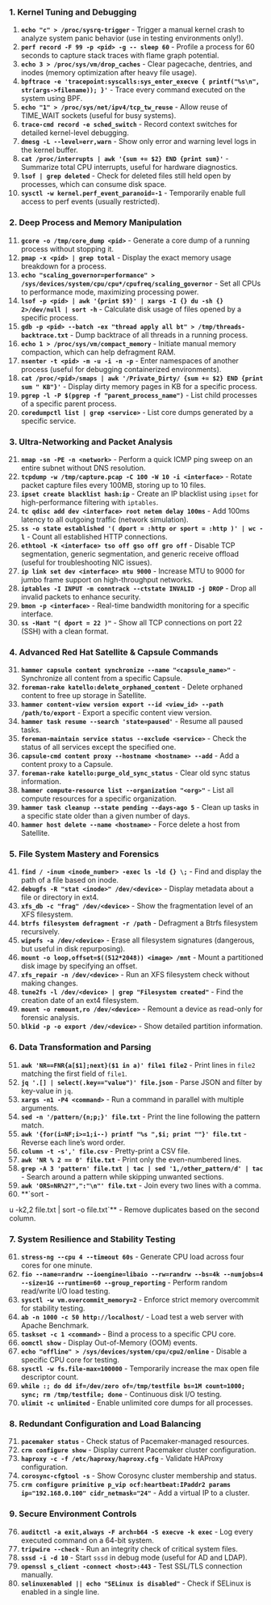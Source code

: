 ### **1. Kernel Tuning and Debugging**

1. **`echo "c" > /proc/sysrq-trigger`** - Trigger a manual kernel crash to analyze system panic behavior (use in testing environments only!).
2. **`perf record -F 99 -p <pid> -g -- sleep 60`** - Profile a process for 60 seconds to capture stack traces with flame graph potential.
3. **`echo 3 > /proc/sys/vm/drop_caches`** - Clear pagecache, dentries, and inodes (memory optimization after heavy file usage).
4. **`bpftrace -e 'tracepoint:syscalls:sys_enter_execve { printf("%s\n", str(args->filename)); }'`** - Trace every command executed on the system using BPF.
5. **`echo "1" > /proc/sys/net/ipv4/tcp_tw_reuse`** - Allow reuse of TIME_WAIT sockets (useful for busy systems).
6. **`trace-cmd record -e sched_switch`** - Record context switches for detailed kernel-level debugging.
7. **`dmesg -L --level=err,warn`** - Show only error and warning level logs in the kernel buffer.
8. **`cat /proc/interrupts | awk '{sum += $2} END {print sum}'`** - Summarize total CPU interrupts, useful for hardware diagnostics.
9. **`lsof | grep deleted`** - Check for deleted files still held open by processes, which can consume disk space.
10. **`sysctl -w kernel.perf_event_paranoid=-1`** - Temporarily enable full access to perf events (usually restricted).

### **2. Deep Process and Memory Manipulation**

11. **`gcore -o /tmp/core_dump <pid>`** - Generate a core dump of a running process without stopping it.
12. **`pmap -x <pid> | grep total`** - Display the exact memory usage breakdown for a process.
13. **`echo "scaling_governor=performance" > /sys/devices/system/cpu/cpu*/cpufreq/scaling_governor`** - Set all CPUs to performance mode, maximizing processing power.
14. **`lsof -p <pid> | awk '{print $9}' | xargs -I {} du -sh {} 2>/dev/null | sort -h`** - Calculate disk usage of files opened by a specific process.
15. **`gdb -p <pid> --batch -ex "thread apply all bt" > /tmp/threads-backtrace.txt`** - Dump backtrace of all threads in a running process.
16. **`echo 1 > /proc/sys/vm/compact_memory`** - Initiate manual memory compaction, which can help defragment RAM.
17. **`nsenter -t <pid> -m -u -i -n -p`** - Enter namespaces of another process (useful for debugging containerized environments).
18. **`cat /proc/<pid>/smaps | awk '/Private_Dirty/ {sum += $2} END {print sum " KB"}'`** - Display dirty memory pages in KB for a specific process.
19. **`pgrep -l -P $(pgrep -f "parent_process_name")`** - List child processes of a specific parent process.
20. **`coredumpctl list | grep <service>`** - List core dumps generated by a specific service.

### **3. Ultra-Networking and Packet Analysis**

21. **`nmap -sn -PE -n <network>`** - Perform a quick ICMP ping sweep on an entire subnet without DNS resolution.
22. **`tcpdump -w /tmp/capture.pcap -C 100 -W 10 -i <interface>`** - Rotate packet capture files every 100MB, storing up to 10 files.
23. **`ipset create blacklist hash:ip`** - Create an IP blacklist using `ipset` for high-performance filtering with `iptables`.
24. **`tc qdisc add dev <interface> root netem delay 100ms`** - Add 100ms latency to all outgoing traffic (network simulation).
25. **`ss -o state established '( dport = :http or sport = :http )' | wc -l`** - Count all established HTTP connections.
26. **`ethtool -K <interface> tso off gso off gro off`** - Disable TCP segmentation, generic segmentation, and generic receive offload (useful for troubleshooting NIC issues).
27. **`ip link set dev <interface> mtu 9000`** - Increase MTU to 9000 for jumbo frame support on high-throughput networks.
28. **`iptables -I INPUT -m conntrack --ctstate INVALID -j DROP`** - Drop all invalid packets to enhance security.
29. **`bmon -p <interface>`** - Real-time bandwidth monitoring for a specific interface.
30. **`ss -Hant "( dport = 22 )"`** - Show all TCP connections on port 22 (SSH) with a clean format.

### **4. Advanced Red Hat Satellite & Capsule Commands**

31. **`hammer capsule content synchronize --name "<capsule_name>"`** - Synchronize all content from a specific Capsule.
32. **`foreman-rake katello:delete_orphaned_content`** - Delete orphaned content to free up storage in Satellite.
33. **`hammer content-view version export --id <view_id> --path /path/to/export`** - Export a specific content view version.
34. **`hammer task resume --search 'state=paused'`** - Resume all paused tasks.
35. **`foreman-maintain service status --exclude <service>`** - Check the status of all services except the specified one.
36. **`capsule-cmd content proxy --hostname <hostname> --add`** - Add a content proxy to a Capsule.
37. **`foreman-rake katello:purge_old_sync_status`** - Clear old sync status information.
38. **`hammer compute-resource list --organization "<org>"`** - List all compute resources for a specific organization.
39. **`hammer task cleanup --state pending --days-ago 5`** - Clean up tasks in a specific state older than a given number of days.
40. **`hammer host delete --name <hostname>`** - Force delete a host from Satellite.

### **5. File System Mastery and Forensics**

41. **`find / -inum <inode_number> -exec ls -ld {} \;`** - Find and display the path of a file based on inode.
42. **`debugfs -R "stat <inode>" /dev/<device>`** - Display metadata about a file or directory in ext4.
43. **`xfs_db -c "frag" /dev/<device>`** - Show the fragmentation level of an XFS filesystem.
44. **`btrfs filesystem defragment -r /path`** - Defragment a Btrfs filesystem recursively.
45. **`wipefs -a /dev/<device>`** - Erase all filesystem signatures (dangerous, but useful in disk repurposing).
46. **`mount -o loop,offset=$((512*2048)) <image> /mnt`** - Mount a partitioned disk image by specifying an offset.
47. **`xfs_repair -n /dev/<device>`** - Run an XFS filesystem check without making changes.
48. **`tune2fs -l /dev/<device> | grep "Filesystem created"`** - Find the creation date of an ext4 filesystem.
49. **`mount -o remount,ro /dev/<device>`** - Remount a device as read-only for forensic analysis.
50. **`blkid -p -o export /dev/<device>`** - Show detailed partition information.

### **6. Data Transformation and Parsing**

51. **`awk 'NR==FNR{a[$1];next}($1 in a)' file1 file2`** - Print lines in `file2` matching the first field of `file1`.
52. **`jq '.[] | select(.key=="value")' file.json`** - Parse JSON and filter by key-value in `jq`.
53. **`xargs -n1 -P4 <command>`** - Run a command in parallel with multiple arguments.
54. **`sed -n '/pattern/{n;p;}' file.txt`** - Print the line following the pattern match.
55. **`awk '{for(i=NF;i>=1;i--) printf "%s ",$i; print ""}' file.txt`** - Reverse each line’s word order.
56. **`column -t -s',' file.csv`** - Pretty-print a CSV file.
57. **`awk 'NR % 2 == 0' file.txt`** - Print only the even-numbered lines.
58. **`grep -A 3 'pattern' file.txt | tac | sed '1,/other_pattern/d' | tac`** - Search around a pattern while skipping unwanted sections.
59. **`awk 'ORS=NR%2?",":"\n"' file.txt`** - Join every two lines with a comma.
60. **`sort -

u -k2,2 file.txt | sort -o file.txt`** - Remove duplicates based on the second column.

### **7. System Resilience and Stability Testing**

61. **`stress-ng --cpu 4 --timeout 60s`** - Generate CPU load across four cores for one minute.
62. **`fio --name=randrw --ioengine=libaio --rw=randrw --bs=4k --numjobs=4 --size=1G --runtime=60 --group_reporting`** - Perform random read/write I/O load testing.
63. **`sysctl -w vm.overcommit_memory=2`** - Enforce strict memory overcommit for stability testing.
64. **`ab -n 1000 -c 50 http://localhost/`** - Load test a web server with Apache Benchmark.
65. **`taskset -c 1 <command>`** - Bind a process to a specific CPU core.
66. **`oomctl show`** - Display Out-of-Memory (OOM) events.
67. **`echo "offline" > /sys/devices/system/cpu/cpu2/online`** - Disable a specific CPU core for testing.
68. **`sysctl -w fs.file-max=100000`** - Temporarily increase the max open file descriptor count.
69. **`while :; do dd if=/dev/zero of=/tmp/testfile bs=1M count=1000; sync; rm /tmp/testfile; done`** - Continuous disk I/O testing.
70. **`ulimit -c unlimited`** - Enable unlimited core dumps for all processes.

### **8. Redundant Configuration and Load Balancing**

71. **`pacemaker status`** - Check status of Pacemaker-managed resources.
72. **`crm configure show`** - Display current Pacemaker cluster configuration.
73. **`haproxy -c -f /etc/haproxy/haproxy.cfg`** - Validate HAProxy configuration.
74. **`corosync-cfgtool -s`** - Show Corosync cluster membership and status.
75. **`crm configure primitive p_vip ocf:heartbeat:IPaddr2 params ip="192.168.0.100" cidr_netmask="24"`** - Add a virtual IP to a cluster.

### **9. Secure Environment Controls**

76. **`auditctl -a exit,always -F arch=b64 -S execve -k exec`** - Log every executed command on a 64-bit system.
77. **`tripwire --check`** - Run an integrity check of critical system files.
78. **`sssd -i -d 10`** - Start `sssd` in debug mode (useful for AD and LDAP).
79. **`openssl s_client -connect <host>:443`** - Test SSL/TLS connection manually.
80. **`selinuxenabled || echo "SELinux is disabled"`** - Check if SELinux is enabled in a single line.

